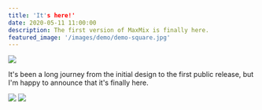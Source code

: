 ```yaml
---
title: 'It's here!'
date: 2020-05-11 11:00:00
description: The first version of MaxMix is finally here.
featured_image: '/images/demo/demo-square.jpg'
---
```


![](/maxmix/images/demo/demo-landscape.jpg)

It's been a long journey from the initial design to the first public release, but I'm happy to announce that it's finally here.

<div class="gallery" data-columns="2">
	<img src="/maxmix/images/demo/demo-portrait.jpg">
	<img src="/maxmix/images/demo/demo-landscape.jpg ">
</div>